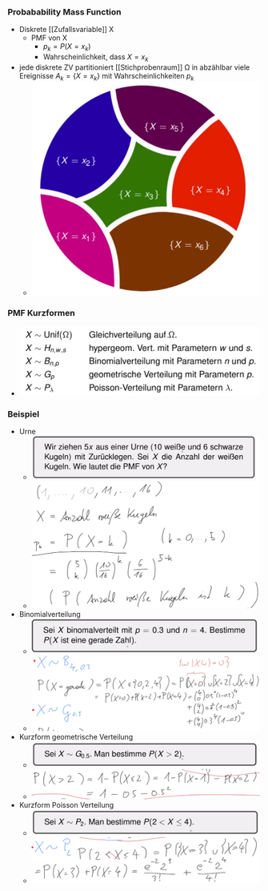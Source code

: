 ### Probabability Mass Function
+ Diskrete [[Zufallsvariable]] X
	+ PMF von X
		+ $p_k=P(X=x_k)$
		+ Wahrscheinlichkeit, dass $X=x_k$
+ jede diskrete ZV partitioniert [[Stichprobenraum]] Ω in abzählbar viele Ereignisse $A_k=\{X=x_k\}$ mit Wahrscheinlichkeiten $p_k$
	+ ![](Pasted%20image%2020221013063640.png)

### PMF Kurzformen
+ ![](Pasted%20image%2020221013063929.png)

### Beispiel
+ Urne
	+ 	![](Pasted%20image%2020221013063219.png)
	+ ![](Pasted%20image%2020221013063423.png)
+ Binomialverteilung
	+ ![](Pasted%20image%2020221013064135.png)
	+ ![](Pasted%20image%2020221013064408.png)
+ Kurzform geometrische Verteilung
	+ ![](Pasted%20image%2020221013064053.png)
	+ ![](Pasted%20image%2020221013064530.png)
+ Kurzform Poisson Verteilung
	+ ![](Pasted%20image%2020221013064558.png)
	+ ![](Pasted%20image%2020221013064729.png)